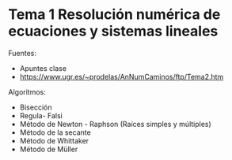 # Tema 1 Resolución numérica de ecuaciones y sistemas lineales  

Fuentes: 
- Apuntes clase 
- https://www.ugr.es/~prodelas/AnNumCaminos/ftp/Tema2.htm  

Algoritmos:  

- Bisección  
- Regula- Falsi  
- Método de Newton - Raphson  (Raíces simples y múltiples)
- Método de la secante 
- Método de Whittaker  
- Método de Müller  


